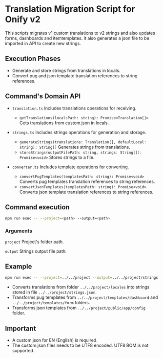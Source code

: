 # Translation Migration Script for Onify v2

This scripts migrates v1 custom translations to v2 strings and also updates forms, dashboards and itemtemplates. It also generates a json file to be imported in API to create new strings.

## Execution Phases

* Generate and store strings from translations in locals.
* Convert pug and json template translation references to string references.

## Command's Domain API

* `translation.ts` Includes translations operations for receiving.
  * `getTranslations(localsPath: string): Promise<Translation[]>` Gets translations from custom.json in locals.

* `strings.ts` Includes strings operations for generation and storage.
  * `generateStrings(translations: Translation[], defaultLocal: string): String[]` Generates strings from translations.
  * `storeStrings(outputFilePath: string, strings: String[]): Promise<void>` Stores strings to a file.

* `converter.ts` Includes template operations for converting.
  * `convertPugTemplates(templatesPath: string): Promise<void>` Converts pug templates translation references to string references.
  * `convertJsonTemplates(templatesPath: string): Promise<void>` Converts json template translation references to string references.

## Command execution

```sh
npm run exec -- --project=<path> --output=<path>
```

### Arguments

`project` Project's folder path.

`output` Strings output file path.

## Example

```sh
npm run exec -- --project=../../project --output=../../project/strings.json
```

* Converts translations from folder `../../project/locales` into strings stored in file `../../project/strings.json`.
* Transforms pug templates from `../../project/templates/dashboard` and `../../project/templates/form` folders.
* Transforms json templates from `../../project/public/app/config` folder.

## Important

* A custom.json for EN (English) is required.
* The custom.json files needs to be UTF8 encoded. UTF8 BOM is not supported.

